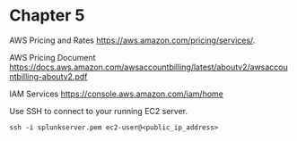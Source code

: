 # Chapter 5


AWS Pricing and Rates
https://aws.amazon.com/pricing/services/.

AWS Pricing Document
https://docs.aws.amazon.com/awsaccountbilling/latest/aboutv2/awsaccountbilling-aboutv2.pdf


IAM Services
https://console.aws.amazon.com/iam/home



Use SSH to connect to your running EC2 server.
```
ssh -i splunkserver.pem ec2-user@<public_ip_address>
```
